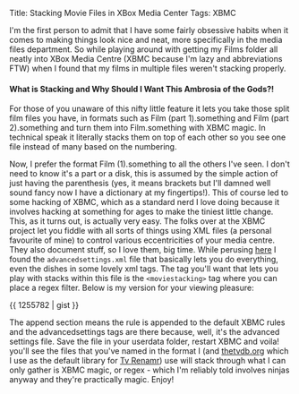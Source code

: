 Title: Stacking Movie Files in XBox Media Center
Tags: XBMC

I'm the first person to admit that I have some fairly obsessive habits when it comes to making things look nice and neat, more specifically in the media files department. So while playing around with getting my Films folder all neatly into XBox Media Centre (XBMC because I'm lazy and abbreviations FTW) when I found that my films in multiple files weren't stacking properly.

#### What is Stacking and Why Should I Want This Ambrosia of the Gods?!

For those of you unaware of this nifty little feature it lets you take those split film files you have, in formats such as Film (part 1).something and Film (part 2).something and turn them into Film.something with XBMC magic. In technical speak it literally stacks them on top of each other so you see one file instead of many based on the numbering.

Now, I prefer the format Film (1).something to all the others I've seen. I don't need to know it's a part or a disk, this is assumed by the simple action of just having the parenthesis (yes, it means brackets but I'll damned well sound fancy now I have a dictionary at my fingertips!). This of course led to some hacking of XBMC, which as a standard nerd I love doing because it involves hacking at something for ages to make the tiniest little change. This, as it turns out, is actually very easy. The folks over at the XBMC project let you fiddle with all sorts of things using XML files (a personal favourite of mine) to control various eccentricities of your media centre. They also document stuff, so I love them, big time. While perusing [here](http://wiki.xbmc.org/index.php?title=Advancedsettings.xml) I found the `advancedsettings.xml` file that basically lets you do everything, even the dishes in some lovely xml tags. The tag you'll want that lets you play with stacks within this file is the `<moviestacking>` tag where you can place a regex filter. Below is my version for your viewing pleasure:

{{ 1255782 | gist }}

The append section means the rule is appended to the default XBMC rules and the advancedsettings tags are there because, well, it's the advanced settings file. Save the file in your userdata folder, restart XBMC and voila! you'll see the files that you've named in the format I (and [thetvdb.org](http://thetvdb.org) which I use as the default library for [Tv Renamr](http://github.com/ghickman/tvrenamr)) use will stack through what I can only gather is XBMC magic, or regex - which I'm reliably told involves ninjas anyway and they're practically magic. Enjoy!
